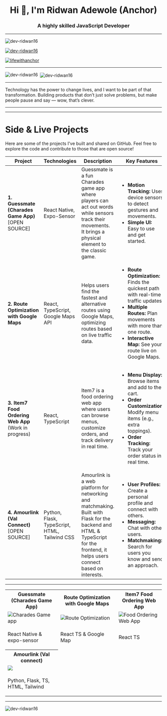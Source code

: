 <h1 align="center">Hi 👋, I'm Ridwan Adewole (Anchor)</h1>
<h3 align="center">A highly skilled JavaScript Developer</h3>

---

<p align="left"> <img src="https://komarev.com/ghpvc/?username=dev-ridwan16&label=Profile%20views&color=0e75b6&style=flat" alt="dev-ridwan16" /> </p>

<p align="left"> <a href="https://github.com/ryo-ma/github-profile-trophy"><img src="https://github-profile-trophy.vercel.app/?username=dev-ridwan16" alt="dev-ridwan16" /></a> </p>

<p align="left"> <a href="https://twitter.com/lifewithanchor" target="blank"><img src="https://img.shields.io/twitter/follow/lifewithanchor?logo=twitter&style=for-the-badge" alt="lifewithanchor" /></a> </p>

---

<!--   <h3 align="left">Connect with me:</h3>
<p align="left">
<a href="https://twitter.com/lifewithanchor" target="blank"><img align="center" src="https://raw.githubusercontent.com/rahuldkjain/github-profile-readme-generator/master/src/images/icons/Social/twitter.svg" alt="lifewithanchor" height="30" width="40" /></a>
<a href="https://linkedin.com/in/ridwan-adewole" target="blank"><img align="center" src="https://raw.githubusercontent.com/rahuldkjain/github-profile-readme-generator/master/src/images/icons/Social/linked-in-alt.svg" alt="ridwan-adewole" height="30" width="40" /></a>
</p>

[![](https://img.shields.io/badge/youtube-12100E?style=for-the-badge&logo=youtube&logoColor=white)](https://www.youtube.com/)

-->

<p><img align="left" src="https://github-readme-stats.vercel.app/api/top-langs?username=dev-ridwan16&show_icons=true&locale=en&layout=compact" alt="dev-ridwan16" /></p>

<p>&nbsp;<img align="center" src="https://github-readme-stats.vercel.app/api?username=dev-ridwan16&show_icons=true&locale=en" alt="dev-ridwan16" /></p>

---
Technology has the power to change lives, and I want to be part of that transformation. Building products that don’t just solve problems, but make people pause and say — wow, that’s clever.

<!-- <h3 align="left">Connect with me:</h3>

[![](https://img.shields.io/badge/Medium-12100E?style=for-the-badge&logo=medium&logoColor=white)](https://medium.com/@devridwan1) [![](https://img.shields.io/badge/twitter-12100E?style=for-the-badge&logo=twitter&logoColor=white)](https://twitter.com/lifewithanchor) [![](https://img.shields.io/badge/instagram-12100E?style=for-the-badge&logo=instagram&logoColor=white)](https://instagram.com/lifewith.anchor) -->

---
---

# Side & Live Projects

Here are some of the projects I've built and shared on GitHub. Feel free to explore the code and contribute to those that are open source!

<table>
  <thead>
    <tr>
      <th>Project</th>
      <th>Technologies</th>
      <th>Description</th>
      <th>Key Features</th>
      <th>Challenges</th>
      <th>Repo Link</th>
    </tr>
  </thead>
  <tbody>
    <tr>
      <td><strong>1. Guessmate (Charades Game App)</strong> [OPEN SOURCE]</td>
      <td>React Native, Expo-Sensor</td>
      <td>Guessmate is a fun Charades game app where players can act out words while sensors track their movements. It brings a physical element to the classic game.</td>
      <td>
        <ul>
          <li><strong>Motion Tracking:</strong> Uses device sensors to detect gestures and movements.</li>
          <li><strong>Simple UI:</strong> Easy to use and get started.</li>
        </ul>
      </td>
      <td>Getting the motion sensors to work smoothly without lag was tricky, but it made the game more fun!</td>
      <td><a href="https://github.com/Dev-Ridwan16/guessmate">🔗 Guessmate Repo</a></td>
    </tr>
    <tr>
      <td><strong>2. Route Optimization with Google Maps</strong></td>
      <td>React, TypeScript, Google Maps API</td>
      <td>Helps users find the fastest and alternative routes using Google Maps, optimizing routes based on live traffic data.</td>
      <td>
        <ul>
          <li><strong>Route Optimization:</strong> Finds the quickest path with real-time traffic updates.</li>
          <li><strong>Multiple Routes:</strong> Plan movements with more than one route.</li>
          <li><strong>Interactive Map:</strong> See your route live on Google Maps.</li>
        </ul>
      </td>
      <td>Figuring out how to handle multiple waypoints and real-time updates took some time, but the app runs smoothly now.</td>
      <td></td>
    </tr>
    <tr>
      <td><strong>3. Item7 Food Ordering Web App</strong> (Work in progress)</td>
      <td>React, TypeScript</td>
      <td>Item7 is a food ordering web app where users can browse menus, customize orders, and track delivery in real time.</td>
      <td>
        <ul>
          <li><strong>Menu Display:</strong> Browse items and add to the cart.</li>
          <li><strong>Order Customization:</strong> Modify menu items (e.g., extra toppings).</li>
          <li><strong>Order Tracking:</strong> Track your order status in real time.</li>
        </ul>
      </td>
      <td>This project is still in progress. Ensuring the app is fast and user-friendly is a priority. Handling live updates (like order status) is still being worked on.</td>
      <td></td>
    </tr>
    <tr>
      <td><strong>4. Amourlink (Val Connect)</strong> [OPEN SOURCE]</td>
      <td>Python, Flask, TypeScript, HTML, Tailwind CSS</td>
      <td>Amourlink is a web platform for networking and matchmaking. Built with Flask for the backend and HTML & TypeScript for the frontend, it helps users connect based on interests.</td>
      <td>
        <ul>
          <li><strong>User Profiles:</strong> Create a personal profile and connect with others.</li>
          <li><strong>Messaging:</strong> Chat with other users.</li>
          <li><strong>Matchmaking:</strong> Search for users you know and send an approach.</li>
        </ul>
      </td>
      <td>Building the matchmaking system and connecting it with the backend took some time, but it’s now an awesome feature!</td>
      <td><a href="https://github.com/Dev-Ridwan16/amourlink">🔗 Amourlink Repo</a></td>
    </tr>
  </tbody>
</table>


---

<table>
	<tbody width="100%">
	<tr>
			<th>Guessmate (Charades Game App)</th>	
			<th>Route Optimization with Google Maps</th>	
			<th>Item7 Food Ordering Web App</th>
		</tr>
		<tr>
			<td>
				<img src="https://media1.giphy.com/media/v1.Y2lkPTc5MGI3NjExN2RxZnJ3ZnQxMDkxbDhxZmoxcmphajEyY2p4NDBnMmo4eXVxdmluOSZlcD12MV9pbnRlcm5hbF9naWZfYnlfaWQmY3Q9Zw/AzKyQKf1BWtjlfHjTV/giphy.gif" alt="Charades Game app"></img>
			</td>
			<td>
			<img src="https://media0.giphy.com/media/v1.Y2lkPTc5MGI3NjExMml5M25iNmVnaXEzcHZ5eTk1eDU4NmV0djJvZ3l6cm55cGVuMzFzMyZlcD12MV9pbnRlcm5hbF9naWZfYnlfaWQmY3Q9Zw/jYCO72HHfSyWfFelzB/giphy.gif" alt="Route Optimization"></img>
			</td>
						<td>
			<img src="https://media4.giphy.com/media/v1.Y2lkPTc5MGI3NjExejAwY29tdzBhd3BmeXZraDNnN2pnajExMmhpbWl4bWkxZnZqMjJ6diZlcD12MV9pbnRlcm5hbF9naWZfYnlfaWQmY3Q9Zw/Jab60ugJkiAVTfT2eW/giphy.gif" alt="Food Ordering Web App"></img>
			</td>
		</tr>
		<tr>
			<td>
				<p>React Native & expo-sensor</p>
			</td>
			<td>
				<p>React TS & Google Map</p>
			</td>
			<td>
				<p>React TS</p>
			</td>
		</tr>
		<tr>
			<th>Amourlink (Val connect)</th>	
		</tr>
		<tr>
			<td>
				<img src="https://media0.giphy.com/media/v1.Y2lkPTc5MGI3NjExaXlqMjllY2wwdDd6ZjNmaW5tbXowc2x5N2J2ajZqcHRpbmt5cThnNCZlcD12MV9pbnRlcm5hbF9naWZfYnlfaWQmY3Q9Zw/lkpiUZZ9mL0ldIHgiU/giphy.gif"></img>
			</td>
		</tr>
		<tr>
			<td>
				<p>Python, Flask, TS, HTML, Tailwind</p>
			</td>
		</tr>
	</tbody>
</table>

---

<p><img align="center" src="https://github-readme-streak-stats.herokuapp.com/?user=dev-ridwan16&" alt="dev-ridwan16" /></p>
